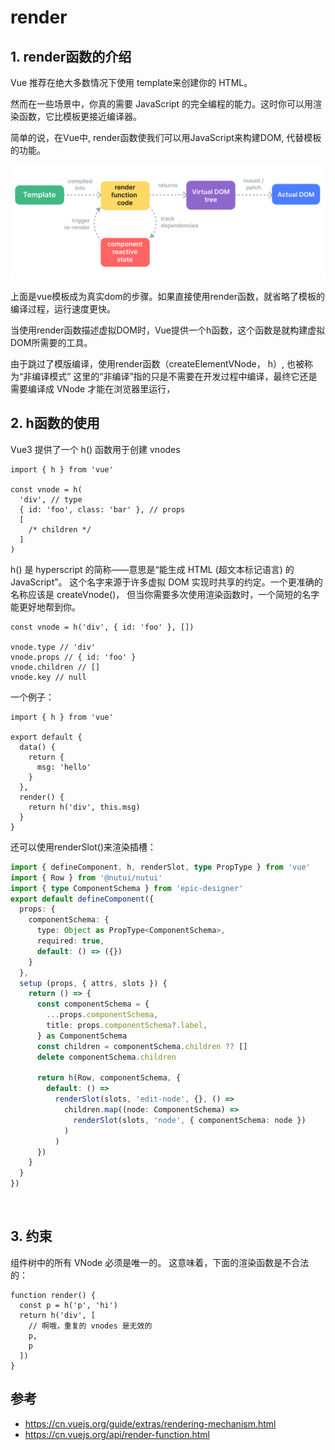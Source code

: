 # render 
## 1. render函数的介绍
Vue 推荐在绝大多数情况下使用 template来创建你的 HTML。

然而在一些场景中，你真的需要 JavaScript 的完全编程的能力。这时你可以用渲染函数，它比模板更接近编译器。

简单的说，在Vue中, render函数使我们可以用JavaScript来构建DOM, 代替模板的功能。

<img src="Vue渲染机制.png" />

上面是vue模板成为真实dom的步骤。如果直接使用render函数，就省略了模板的编译过程，运行速度更快。

当使用render函数描述虚拟DOM时，Vue提供一个h函数，这个函数是就构建虚拟DOM所需要的工具。

由于跳过了模版编译，使用render函数（createElementVNode， h）, 也被称为“非编译模式”
这里的“非编译”指的只是不需要在开发过程中编译，最终它还是需要编译成 VNode 才能在浏览器里运行，

## 2. h函数的使用
Vue3 提供了一个 h() 函数用于创建 vnodes
```
import { h } from 'vue'

const vnode = h(
  'div', // type
  { id: 'foo', class: 'bar' }, // props
  [
    /* children */
  ]
)
```
h() 是 hyperscript 的简称——意思是“能生成 HTML (超文本标记语言) 的 JavaScript”。
这个名字来源于许多虚拟 DOM 实现时共享的约定。一个更准确的名称应该是 createVnode()，
但当你需要多次使用渲染函数时，一个简短的名字能更好地帮到你。

```
const vnode = h('div', { id: 'foo' }, [])

vnode.type // 'div'
vnode.props // { id: 'foo' }
vnode.children // []
vnode.key // null
```
一个例子：
```
import { h } from 'vue'

export default {
  data() {
    return {
      msg: 'hello'
    }
  },
  render() {
    return h('div', this.msg)
  }
}
```

还可以使用renderSlot()来渲染插槽：
```typescript
import { defineComponent, h, renderSlot, type PropType } from 'vue'
import { Row } from '@nutui/nutui'
import { type ComponentSchema } from 'epic-designer'
export default defineComponent({
  props: {
    componentSchema: {
      type: Object as PropType<ComponentSchema>,
      required: true,
      default: () => ({})
    }
  },
  setup (props, { attrs, slots }) {
    return () => {
      const componentSchema = {
        ...props.componentSchema,
        title: props.componentSchema?.label,
      } as ComponentSchema
      const children = componentSchema.children ?? []
      delete componentSchema.children

      return h(Row, componentSchema, {
        default: () =>
          renderSlot(slots, 'edit-node', {}, () =>
            children.map((node: ComponentSchema) =>
              renderSlot(slots, 'node', { componentSchema: node })
            )
          )
      })
    }
  }
})
```

<br>

## 3. 约束
组件树中的所有 VNode 必须是唯一的。
这意味着，下面的渲染函数是不合法的：
```
function render() {
  const p = h('p', 'hi')
  return h('div', [
    // 啊哦，重复的 vnodes 是无效的
    p,
    p
  ])
}
```

## 参考
- https://cn.vuejs.org/guide/extras/rendering-mechanism.html
- https://cn.vuejs.org/api/render-function.html